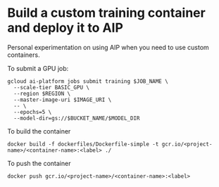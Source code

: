 # Build a custom training container and deploy it to AIP

Personal experimentation on using AIP when you need to use custom containers.

To submit a GPU job:

```
gcloud ai-platform jobs submit training $JOB_NAME \
  --scale-tier BASIC_GPU \
  --region $REGION \
  --master-image-uri $IMAGE_URI \
  -- \
  --epochs=5 \
  --model-dir=gs://$BUCKET_NAME/$MODEL_DIR
```

To build the container
```
docker build -f dockerfiles/Dockerfile-simple -t gcr.io/<project-name>/<container-name>:<label> ./
```

To push the container
```
docker push gcr.io/<project-name>/<container-name>:<label>
```
